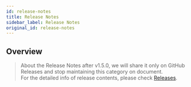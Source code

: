 ```yaml
---
id: release-notes
title: Release Notes
sidebar_label: Release Notes
original_id: release-notes
---
```


## Overview
> About the Release Notes after v1.5.0, we will share it only on GitHub Releases and stop maintaining this category on document.<br/>
> For the detailed info of release contents, please check [Releases](https://github.com/kintone-labs/kintone-ui-component/releases).

